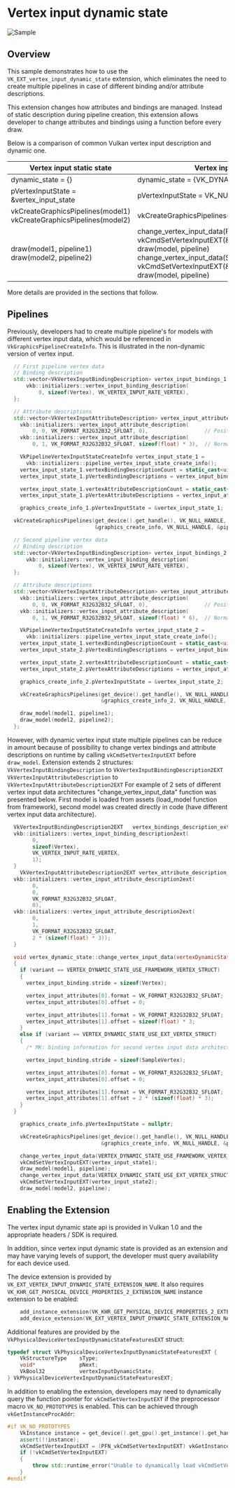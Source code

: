 <!--
- Copyright (c) 2022, Mobica Limited
-
- SPDX-License-Identifier: Apache-2.0
-
- Licensed under the Apache License, Version 2.0 the "License";
- you may not use this file except in compliance with the License.
- You may obtain a copy of the License at
-
-     http://www.apache.org/licenses/LICENSE-2.0
-
- Unless required by applicable law or agreed to in writing, software
- distributed under the License is distributed on an "AS IS" BASIS,
- WITHOUT WARRANTIES OR CONDITIONS OF ANY KIND, either express or implied.
- See the License for the specific language governing permissions and
- limitations under the License.
-
-->

# Vertex input dynamic state

![Sample](./images/sample.png)

## Overview

This sample demonstrates how to use the `VK_EXT_vertex_input_dynamic_state` extension, which eliminates the need to create multiple pipelines in case of different binding and/or attribute descriptions.

This extension changes how attributes and bindings are managed. Instead of static description during pipeline creation, this extension allows developer to change attributes and bindings using a function before every draw.

Below is a comparison of common Vulkan vertex input description and dynamic one.

| Vertex input static state                                              | Vertex input dynamic state                                                                                                                     |
| ---------------------------------------------------------------------- | ---------------------------------------------------------------------------------------------------------------------------------------------- |
| dynamic_state = {}                                                     | dynamic_state = {VK_DYNAMIC_STATE_VERTEX_INPUT_EXT}                                                                                            |
| pVertexInputState = &vertex_input_state                                | pVertexInputState = VK_NULL_HANDLE                                                                                                   |
| vkCreateGraphicsPipelines(model1)<br>vkCreateGraphicsPipelines(model2) | vkCreateGraphicsPipelines(model)                                                                                                               |
| draw(model1, pipeline1)<br> draw(model2, pipeline2)                    | change_vertex_input_data(FIRST_VERTEX_ARCHITECTURE)<br>vkCmdSetVertexInputEXT(&vertex_input_state1)<br>draw(model, pipeline)<br>change_vertex_input_data(SECOND_VERTEX_ARCHITECTURE)<br>vkCmdSetVertexInputEXT(&vertex_input_state2)<br>draw(model, pipeline) |

More details are provided in the sections that follow.

## Pipelines

Previously, developers had to create multiple pipeline's for models with different vertex input data, which would be referenced in 
`VkGraphicsPipelineCreateInfo`. This is illustrated in the non-dynamic version of vertex input.

```C++
  // First pipeline vertex data
  // Binding description
  std::vector<VkVertexInputBindingDescription> vertex_input_bindings_1 = {
      vkb::initializers::vertex_input_binding_description(
          0, sizeof(Vertex), VK_VERTEX_INPUT_RATE_VERTEX),
  };

  // Attribute descriptions
  std::vector<VkVertexInputAttributeDescription> vertex_input_attributes_1 = {
    vkb::initializers::vertex_input_attribute_description(
        0, 0, VK_FORMAT_R32G32B32_SFLOAT, 0),                  // Position
    vkb::initializers::vertex_input_attribute_description(
        0, 1, VK_FORMAT_R32G32B32_SFLOAT, sizeof(float) * 3),  // Normal

    VkPipelineVertexInputStateCreateInfo vertex_input_state_1 =
      vkb::initializers::pipeline_vertex_input_state_create_info();
    vertex_input_state_1.vertexBindingDescriptionCount = static_cast<uint32_t>(vertex_input_bindings_1.size());
    vertex_input_state_1.pVertexBindingDescriptions = vertex_input_bindings_1.data();

    vertex_input_state_1.vertexAttributeDescriptionCount = static_cast<uint32_t>(vertex_input_attributes_1.size());
    vertex_input_state_1.pVertexAttributeDescriptions = vertex_input_attributes_1.data();

    graphics_create_info_1.pVertexInputState = &vertex_input_state_1;

  vkCreateGraphicsPipelines(get_device().get_handle(), VK_NULL_HANDLE, 1,
                            &graphics_create_info, VK_NULL_HANDLE, &pipeline1);

  // Second pipeline vertex data
  // Binding description
  std::vector<VkVertexInputBindingDescription> vertex_input_bindings_2 = {
      vkb::initializers::vertex_input_binding_description(
          0, sizeof(Vertex), VK_VERTEX_INPUT_RATE_VERTEX),
  };

  // Attribute descriptions
  std::vector<VkVertexInputAttributeDescription> vertex_input_attributes_2 = {
    vkb::initializers::vertex_input_attribute_description(
        0, 0, VK_FORMAT_R32G32B32_SFLOAT, 0),                  // Position
    vkb::initializers::vertex_input_attribute_description(
        0, 1, VK_FORMAT_R32G32B32_SFLOAT, sizeof(float) * 6),  // Normal

    VkPipelineVertexInputStateCreateInfo vertex_input_state_2 =
      vkb::initializers::pipeline_vertex_input_state_create_info();
    vertex_input_state_1.vertexBindingDescriptionCount = static_cast<uint32_t>(vertex_input_bindings_2.size());
    vertex_input_state_2.pVertexBindingDescriptions = vertex_input_bindings_2.data();

    vertex_input_state_2.vertexAttributeDescriptionCount = static_cast<uint32_t>(vertex_input_attributes_2.size());
    vertex_input_state_2.pVertexAttributeDescriptions = vertex_input_attributes_2.data();

    graphics_create_info_2.pVertexInputState = &vertex_input_state_2;

    vkCreateGraphicsPipelines(get_device().get_handle(), VK_NULL_HANDLE, 1,
                              &graphics_create_info_2, VK_NULL_HANDLE, &pipeline2); 

    draw_model(model1, pipeline1);
    draw_model(model2, pipeline2);
  };
```

However, with dynamic vertex input state multiple pipelines can be reduce in amount because of possibility to change vertex
bindings and attribute descriptions on runtime by calling `vkCmdSetVertexInputEXT` before `draw_model`.
Extension extends 2 structures: 
`VkVertexInputBindingDescription` to `VkVertexInputBindingDescription2EXT`
`VkVertexInputAttributeDescription` to `VkVertexInputAttributeDescription2EXT`
For example of 2 sets of different vertex input data architectures "change_vertex_input_data" function was presented below. First model is loaded from assets (load_model function from framework), second model was created directly in code (have different vertex input data architecture).

```C++
  VkVertexInputBindingDescription2EXT   vertex_bindings_description_ext = {
  vkb::initializers::vertex_input_binding_description2ext(
	    0,
	    sizeof(Vertex),
	    VK_VERTEX_INPUT_RATE_VERTEX,
	    1);
  }
	VkVertexInputAttributeDescription2EXT vertex_attribute_description_ext[2] = {
  vkb::initializers::vertex_input_attribute_description2ext(
	    0,
	    0,
	    VK_FORMAT_R32G32B32_SFLOAT,
	    0),
  vkb::initializers::vertex_input_attribute_description2ext(
	    0,
	    1,
	    VK_FORMAT_R32G32B32_SFLOAT,
	    2 * (sizeof(float) * 3));
  }

  void vertex_dynamic_state::change_vertex_input_data(vertexDynamicStateVertexStruct_t variant)
  {
    if (variant == VERTEX_DYNAMIC_STATE_USE_FRAMEWORK_VERTEX_STRUCT)
    {
      vertex_input_binding.stride = sizeof(Vertex);

      vertex_input_attributes[0].format = VK_FORMAT_R32G32B32_SFLOAT;
      vertex_input_attributes[0].offset = 0;

      vertex_input_attributes[1].format = VK_FORMAT_R32G32B32_SFLOAT;
      vertex_input_attributes[1].offset = sizeof(float) * 3;
    }
    else if (variant == VERTEX_DYNAMIC_STATE_USE_EXT_VERTEX_STRUCT)
    {
      /* MK: binding information for second vertex input data architecture) */

      vertex_input_binding.stride = sizeof(SampleVertex);

      vertex_input_attributes[0].format = VK_FORMAT_R32G32B32_SFLOAT;
      vertex_input_attributes[0].offset = 0;

      vertex_input_attributes[1].format = VK_FORMAT_R32G32B32_SFLOAT;
      vertex_input_attributes[1].offset = 2 * (sizeof(float) * 3);
    }
  }

    graphics_create_info.pVertexInputState = nullptr;

    vkCreateGraphicsPipelines(get_device().get_handle(), VK_NULL_HANDLE, 1,
                              &graphics_create_info, VK_NULL_HANDLE, &pipeline);

    change_vertex_input_data(VERTEX_DYNAMIC_STATE_USE_FRAMEWORK_VERTEX_STRUCT);
    vkCmdSetVertexInputEXT(vertex_input_state1);
    draw_model(model1, pipeline);
    change_vertex_input_data(VERTEX_DYNAMIC_STATE_USE_EXT_VERTEX_STRUCT);
    vkCmdSetVertexInputEXT(vertex_input_state2);
    draw_model(model2, pipeline);
```

## Enabling the Extension

The vertex input dynamic state api is provided in Vulkan 1.0 and the appropriate headers / SDK is required.

In addition, since vertex input dynamic state is provided as an extension and may have varying levels of support, the developer must query availability for each device used.

The device extension is provided by `VK_EXT_VERTEX_INPUT_DYNAMIC_STATE_EXTENSION_NAME`. It also requires 
`VK_KHR_GET_PHYSICAL_DEVICE_PROPERTIES_2_EXTENSION_NAME` instance extension to be enabled:

```C++
	add_instance_extension(VK_KHR_GET_PHYSICAL_DEVICE_PROPERTIES_2_EXTENSION_NAME);
	add_device_extension(VK_EXT_VERTEX_INPUT_DYNAMIC_STATE_EXTENSION_NAME);
```

Additional features are provided by the `VkPhysicalDeviceVertexInputDynamicStateFeaturesEXT` struct:

```C++
typedef struct VkPhysicalDeviceVertexInputDynamicStateFeaturesEXT {
    VkStructureType    sType;
    void*              pNext;
    VkBool32           vertexInputDynamicState;
} VkPhysicalDeviceVertexInputDynamicStateFeaturesEXT;
```

In addition to enabling the extension, developers may need to dynamically query the function pointer for `vkCmdSetVertexInputEXT` if the preprocessor macro `VK_NO_PROTOTYPES` is enabled. This can be achieved through `vkGetInstanceProcAddr`:

```C++
#if VK_NO_PROTOTYPES
	VkInstance instance = get_device().get_gpu().get_instance().get_handle();
	assert(!!instance);
	vkCmdSetVertexInputEXT = (PFN_vkCmdSetVertexInputEXT) vkGetInstanceProcAddr(instance, "vkCmdSetVertexInputEXT");
	if (!vkCmdSetVertexInputEXT)
	{
		throw std::runtime_error("Unable to dynamically load vkCmdSetVertexInputEXT");
	}
#endif
```

